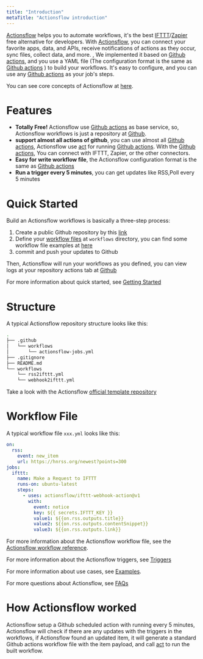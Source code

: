 ```yaml
---
title: "Introduction"
metaTitle: "Actionsflow introduction"
---
```


[Actionsflow](https://github.com/actionsflow/actionsflow) helps you to automate workflows, it's the best [IFTTT](https://ifttt.com/)/[Zapier](https://zapier.com/) free alternative for developers. With [Actionsflow](https://github.com/actionsflow/actionsflow), you can connect your favorite apps, data, and APIs, receive notifications of actions as they occur, sync files, collect data, and more. , We implemented it based on [Github actions](https://docs.github.com/en/actions), and you use a YAML file (The configuration format is the same as [Github actions](https://docs.github.com/en/actions/configuring-and-managing-workflows/configuring-a-workflow) ) to build your workflows. It's easy to configure, and you can use any [Github actions](https://github.com/marketplace?type=actions) as your job's steps.

You can see core concepts of Actionsflow at [here](#howactionsflowworked).

# Features

- **Totally Free!** Actionsflow use [Github actions](https://docs.github.com/en/actions) as base service, so, Actionsflow workflows is just a repository at [Github](https://github.com/).
- **support almost all actions of github**, you can use almost all [Github actions](https://github.com/marketplace?type=actions), Actionsflow use [act](https://github.com/nektos/act) for running [Github actions](https://github.com/marketplace?type=actions). With the [Github actions](https://github.com/marketplace?type=actions), You can connect with IFTTT, Zapier, or the other connectors.
- **Easy for write workflow file**, the Actionsflow configuration format is the same as [Github actions](https://docs.github.com/en/actions/configuring-and-managing-workflows/configuring-a-workflow)
- **Run a trigger every 5 minutes**, you can get updates like RSS,Poll every 5 minutes

# Quick Started

Build an Actionsflow workflows is basically a three-step process:

1. Create a public Github repository by this [link](https://github.com/actionsflow/workflow/generate)
1. Define your [workflow files](/docs/reference.md) at `workflows` directory, you can find some workflow file examples at [here](https://github.com/actionsflow/actionsflow/tree/master/examples/workflows)
1. commit and push your updates to Github

Then, Actionsflow will run your workflows as you defined, you can view logs at your repository actions tab at [Github](https://github.com)

For more information about quick started, see [Getting Started](/docs/getting-started.md)

# Structure

A typical Actionsflow repository structure looks like this:

```sh
.
├── .github
│   └── workflows
│       └── actionsflow-jobs.yml
├── .gitignore
├── README.md
└── workflows
    └── rss2ifttt.yml
    └── webhook2ifttt.yml
```

Take a look with the Actionsflow [official template repository](https://github.com/actionsflow/workflow)

# Workflow File

A typical workflow file `xxx.yml` looks like this:

```yaml
on:
  rss:
    event: new_item
    url: https://hnrss.org/newest?points=300
jobs:
  ifttt:
    name: Make a Request to IFTTT
    runs-on: ubuntu-latest
    steps:
      - uses: actionsflow/ifttt-webhook-action@v1
        with:
          event: notice
          key: ${{ secrets.IFTTT_KEY }}
          value1: ${{on.rss.outputs.title}}
          value2: ${{on.rss.outputs.contentSnippet}}
          value3: ${{on.rss.outputs.link}}
```

For more information about the Actionsflow workflow file, see the
[Actionsflow workflow reference](/docs/reference.md).

For more information about the Actionsflow triggers, see [Triggers](/docs/triggers.md)

For more information about use cases, see [Examples](https://github.com/actionsflow/actionsflow/tree/master/examples/workflows).

For more questions about Actionsflow, see [FAQs](/docs/faqs.md)

# How Actionsflow worked

Actionsflow setup a Github scheduled action with running every 5 minutes, Actionsflow will check if there are any updates with the triggers in the workflows, if Actionsflow found an updated item, it will generate a standard Github actions workflow file with the item payload, and call [act](https://github.com/nektos/act) to run the built workflow.
